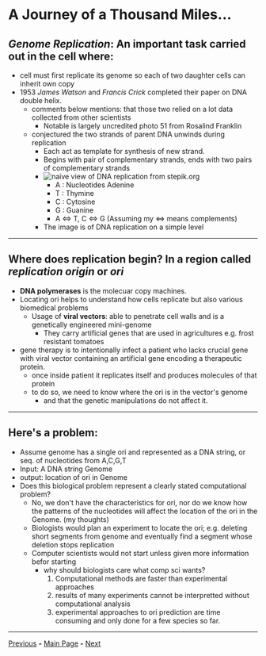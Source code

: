 # A Journey of a Thousand Miles...
## *Genome Replication*: An important task carried out in the cell where:
- cell must first replicate its genome so each of two daughter cells can inherit own copy
- 1953 *James Watson* and *Francis Crick* completed their paper on DNA double helix.
    - comments below mentions: that those two relied on a lot data collected from other scientists
        - Notable is largely uncredited photo 51 from Rosalind Franklin
    - conjectured the two strands of parent DNA unwinds during replication
        - Each act as template for synthesis of new strand.
        - Begins with pair of complementary strands, ends with two pairs of complementary strands
        - ![naive view of DNA replication from stepik.org](http://bioinformaticsalgorithms.com/images/Replication/semiconservative_replication.png "naive view of DNA replication from stepik.org")
            - A : Nucleotides Adenine
            - T : Thymine
            - C : Cytosine
            - G : Guanine
            - A <=> T, C <=> G (Assuming my <=> means complements)
        - The image is of DNA replication on a simple level
___

## Where does replication begin? In a region called *replication origin* or *ori*
- **DNA polymerases** is the molecuar copy machines.
- Locating ori helps to understand how cells replicate but also various biomedical problems
    - Usage of **viral vectors**: able to penetrate cell walls and is a genetically engineered mini-genome
        - They carry artificial genes that are used in agricultures e.g. frost resistant tomatoes
- gene therapy is to intentionally infect a patient who lacks crucial gene with viral vector containing an artificial gene encoding a therapeutic protein.
    - once inside patient it replicates itself and produces molecules of that protein
    - to do so, we need to know where the ori is in the vector's genome 
        - and that the genetic manipulations do not affect it.
___

## Here's a problem: 
- Assume genome has a single ori and represented as a DNA string, or seq. of nucleotides from A,C,G,T 
- Input: A DNA string Genome
- output: location of ori in Genome
- Does this biological problem represent a clearly stated computational problem?
    - No, we don't have the characteristics for ori, nor do we know how the patterns of the nucleotides will affect the location of the ori in the Genome. (my thoughts)
    - Biologists would plan an experiment to locate the ori; e.g. deleting short segments from genome and eventually find a segment whose deletion stops replication
    - Computer scientists would not start unless given more information befor starting
        - why should biologists care what comp sci wants?
            1. Computational methods are faster than experimental approaches
            2. results of many experiments cannot be interpretted without computational analysis
            3. experimental approaches to ori prediction are time consuming and only done for a few species so far.
___
[Previous](https://github.com/birisora/Science/tree/master/bioinformatics/Week1) <strong>-</strong> [Main Page](https://github.com/birisora/Science/tree/master/bioinformatics) <strong>-</strong> [Next](https://github.com/birisora/Science/blob/master/bioinformatics/Week1/bi2_hiddenMessagesInRep_notes.md)